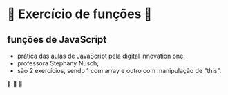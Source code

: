 # :book: Exercício de funções :book:
## funções de JavaScript
* prática das aulas de JavaScript pela digital innovation one;
* professora Stephany Nusch;
* são 2 exercícios, sendo 1 com array e outro com manipulação de "this".

:rocket: :rocket: :rocket: